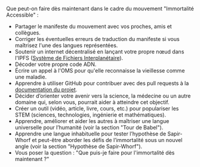 Que peut-on faire dès maintenant dans le cadre du mouvement "Immortalité Accessible" :

- Partager le manifeste du mouvement avec vos proches, amis et collègues.  
- Corriger les éventuelles erreurs de traduction du manifeste si vous maîtrisez l'une des langues représentées.  
- Soutenir un internet décentralisé en lançant votre propre nœud dans l'IPFS ([Système de Fichiers Interplanétaire](https://fr.wikipedia.org/wiki/InterPlanetary_File_System)).
- Décoder votre propre code ADN.  
- Écrire un appel à l'OMS pour qu'elle reconnaisse la vieillesse comme une maladie.  
- Apprendre à utiliser GitHub pour contribuer avec des pull requests à la [documentation du projet](https://github.com/yyko/affordable_immortality).  
- Décider d’orienter votre avenir vers la science, la médecine ou un autre domaine qui, selon vous, pourrait aider à atteindre cet objectif.  
- Créer un outil (vidéo, article, livre, cours, etc.) pour populariser les STEM (sciences, technologies, ingénierie et mathématiques).  
- Apprendre, améliorer et aider les autres à maîtriser une langue universelle pour l’humanité (voir la section "Tour de Babel").  
- Apprendre une langue inhabituelle pour tester l’hypothèse de Sapir-Whorf et peut-être aborder les défis de l’immortalité sous un nouvel angle (voir la section "Hypothèse de Sapir-Whorf").  
- Vous poser la question : "Que puis-je faire pour l'immortalité dès maintenant ?"  
